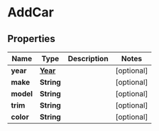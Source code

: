 
# AddCar

## Properties
Name | Type | Description | Notes
------------ | ------------- | ------------- | -------------
**year** | [**Year**](Year.md) |  |  [optional]
**make** | **String** |  |  [optional]
**model** | **String** |  |  [optional]
**trim** | **String** |  |  [optional]
**color** | **String** |  |  [optional]



